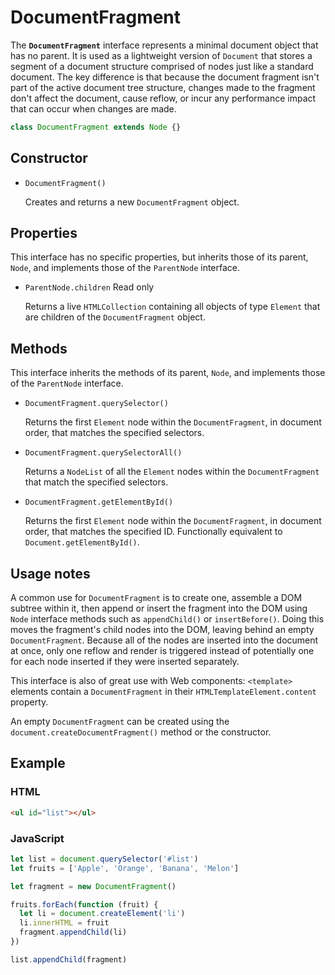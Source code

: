 # DocumentFragment

The **`DocumentFragment`** interface represents a minimal document object that has no parent. It is used as a lightweight version of `Document` that stores a segment of a document structure comprised of nodes just like a standard document. The key difference is that because the document fragment isn't part of the active document tree structure, changes made to the fragment don't affect the document, cause reflow, or incur any performance impact that can occur when changes are made. 

```js
class DocumentFragment extends Node {}
```

## Constructor

- `DocumentFragment()`

  Creates and returns a new `DocumentFragment` object.

## Properties

This interface has no specific properties, but inherits those of its parent, `Node`, and implements those of the `ParentNode` interface.

- `ParentNode.children` Read only

  Returns a live `HTMLCollection` containing all objects of type `Element` that are children of the `DocumentFragment` object.

## Methods

This interface inherits the methods of its parent, `Node`, and implements those of the `ParentNode` interface.

- `DocumentFragment.querySelector()`

  Returns the first `Element` node within the `DocumentFragment`, in document order, that matches the specified selectors.

- `DocumentFragment.querySelectorAll()`

  Returns a `NodeList` of all the `Element` nodes within the `DocumentFragment` that match the specified selectors.

- `DocumentFragment.getElementById()`

  Returns the first `Element` node within the `DocumentFragment`, in document order, that matches the specified ID. Functionally equivalent to `Document.getElementById()`.

## Usage notes

A common use for `DocumentFragment` is to create one, assemble a DOM subtree within it, then append or insert the fragment into the DOM using `Node` interface methods such as `appendChild()` or `insertBefore()`. Doing this moves the fragment's child nodes into the DOM, leaving behind an empty `DocumentFragment`. Because all of the nodes are inserted into the document at once, only one reflow and render is triggered instead of potentially one for each node inserted if they were inserted separately.

This interface is also of great use with Web components: `<template>` elements contain a `DocumentFragment` in their `HTMLTemplateElement.content` property.

An empty `DocumentFragment` can be created using the `document.createDocumentFragment()` method or the constructor.

## Example

### HTML

```html
<ul id="list"></ul>
```

### JavaScript

```js
let list = document.querySelector('#list')
let fruits = ['Apple', 'Orange', 'Banana', 'Melon']

let fragment = new DocumentFragment()

fruits.forEach(function (fruit) {
  let li = document.createElement('li')
  li.innerHTML = fruit
  fragment.appendChild(li)
})

list.appendChild(fragment)
```